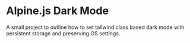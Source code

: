# Alpine.js Dark Mode

A small project to outline how to set tailwind class based dark mode with persistent storage and preserving OS settings.
